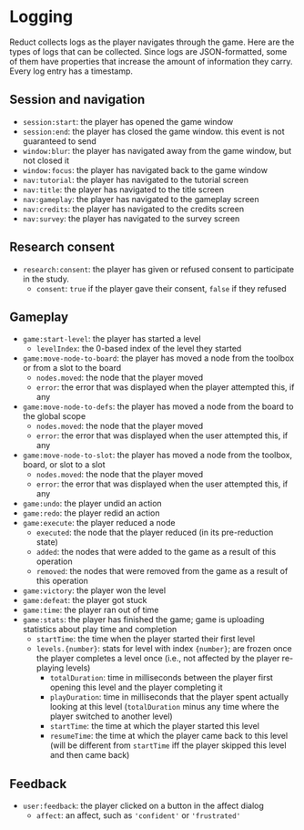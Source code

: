 # Logging

Reduct collects logs as the player navigates through the game. Here are the
types of logs that can be collected. Since logs are JSON-formatted, some of them
have properties that increase the amount of information they carry. Every log
entry has a timestamp.

## Session and navigation
- `session:start`: the player has opened the game window
- `session:end`: the player has closed the game window. this event is not guaranteed to send
- `window:blur`: the player has navigated away from the game window, but not closed it
- `window:focus`: the player has navigated back to the game window
- `nav:tutorial`: the player has navigated to the tutorial screen
- `nav:title`: the player has navigated to the title screen
- `nav:gameplay`: the player has navigated to the gameplay screen
- `nav:credits`: the player has navigated to the credits screen
- `nav:survey`: the player has navigated to the survey screen

## Research consent
- `research:consent`: the player has given or refused consent to participate in
  the study.
  - `consent`: `true` if the player gave their consent, `false` if they refused

## Gameplay
- `game:start-level`: the player has started a level
  - `levelIndex`: the 0-based index of the level they started
- `game:move-node-to-board`: the player has moved a node from the toolbox or from a slot to the board
  - `nodes.moved`: the node that the player moved
  - `error`: the error that was displayed when the player attempted this, if any
- `game:move-node-to-defs`: the player has moved a node from the board to the global scope
  - `nodes.moved`: the node that the player moved
  - `error`: the error that was displayed when the user attempted this, if any
- `game:move-node-to-slot`: the player has moved a node from the toolbox, board, or slot to a slot
  - `nodes.moved`: the node that the player moved
  - `error`: the error that was displayed when the user attempted this, if any
- `game:undo`: the player undid an action
- `game:redo`: the player redid an action
- `game:execute`: the player reduced a node
  - `executed`: the node that the player reduced (in its pre-reduction state)
  - `added`: the nodes that were added to the game as a result of this operation
  - `removed`: the nodes that were removed from the game as a result of this operation
- `game:victory`: the player won the level
- `game:defeat`: the player got stuck
- `game:time`: the player ran out of time
- `game:stats`: the player has finished the game; game is uploading statistics about play time and completion
  - `startTime`: the time when the player started their first level
  - `levels.{number}`: stats for level with index `{number}`; are frozen once the player completes a level once (i.e., not affected by the player re-playing levels)
    - `totalDuration`: time in milliseconds between the player first opening this level and the player completing it
    - `playDuration`: time in milliseconds that the player spent actually looking at this level (`totalDuration` minus any time where the player switched to another level)
    - `startTime`: the time at which the player started this level
    - `resumeTime`: the time at which the player came back to this level (will be different from `startTime` iff the player skipped this level and then came back)

## Feedback
- `user:feedback`: the player clicked on a button in the affect dialog
  - `affect`: an affect, such as `'confident'` or `'frustrated'`
